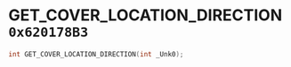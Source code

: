 # GET_COVER_LOCATION_DIRECTION `0x620178B3`

```cpp
int GET_COVER_LOCATION_DIRECTION(int _Unk0);
```